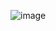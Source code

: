 ![image](https://user-images.githubusercontent.com/26472278/49166961-bea5e100-f377-11e8-816e-f9b79ea2203a.png)
